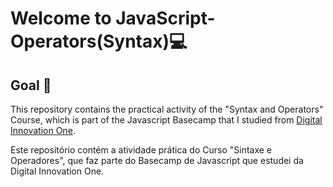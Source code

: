 # Welcome to JavaScript-Operators(Syntax):computer:

## Goal :dart:
This repository contains the practical activity of the "Syntax and Operators" Course, which is part of the Javascript Basecamp that I studied from  [Digital Innovation One](https://digitalinnovation.one/).

Este repositório contém a atividade prática do Curso "Sintaxe e Operadores", que faz parte do Basecamp de Javascript que estudei da Digital Innovation One.
